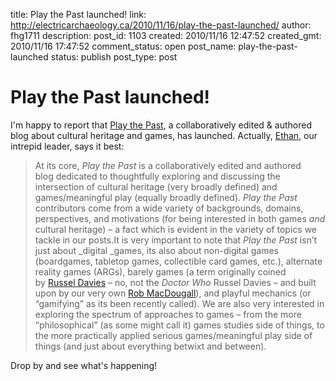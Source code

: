 title: Play the Past launched!
link: http://electricarchaeology.ca/2010/11/16/play-the-past-launched/
author: fhg1711
description: 
post_id: 1103
created: 2010/11/16 12:47:52
created_gmt: 2010/11/16 17:47:52
comment_status: open
post_name: play-the-past-launched
status: publish
post_type: post

# Play the Past launched!

I'm happy to report that [Play the Past](http://www.playthepast.org/), a collaboratively edited & authored blog about cultural heritage and games, has launched. Actually, [Ethan](http://www.captainprimate.com/), our intrepid leader, says it best: 

> At its core, _Play the Past_ is a collaboratively edited and authored blog dedicated to thoughtfully exploring and discussing the intersection of cultural heritage (very broadly defined) and games/meaningful play (equally broadly defined). _Play the Past_ contributors come from a wide variety of backgrounds, domains, perspectives, and motivations (for being interested in both games _and_ cultural heritage) – a fact which is evident in the variety of topics we tackle in our posts.It is very important to note that _Play the Past_ isn’t just about _digital _games, its also about non-digital games (boardgames, tabletop games, collectible card games, etc.), alternate reality games (ARGs), barely games (a term originally coined by [Russel Davies](http://russelldavies.typepad.com/planning/2009/11/playful.html) – no, not the _Doctor Who_ Russel Davies – and built upon by our very own [Rob MacDougall](http://www.robmacdougall.org/blog/2010/05/pastplay/)), and playful mechanics (or “gamifying” as its been recently called). We are also very interested in exploring the spectrum of approaches to games – from the more “philosophical” (as some might call it) games studies side of things, to the more practically applied serious games/meaningful play side of things (and just about everything betwixt and between).

Drop by and see what's happening!